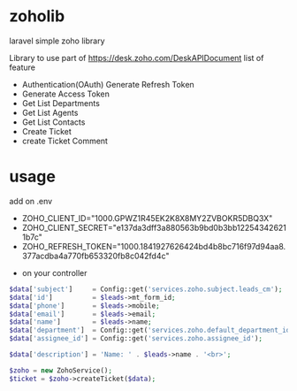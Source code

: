 # zoholib
laravel simple zoho library 

Library to use part of https://desk.zoho.com/DeskAPIDocument list of feature
* Authentication(OAuth) Generate Refresh Token
* Generate Access Token
* Get List Departments
* Get List Agents
* Get List Contacts
* Create Ticket
* create Ticket Comment

# usage
add on .env
- ZOHO_CLIENT_ID="1000.GPWZ1R45EK2K8X8MY2ZVBOKR5DBQ3X"
- ZOHO_CLIENT_SECRET="e137da3dff3a880563b9bd0b3bb122543426211b7c"
- ZOHO_REFRESH_TOKEN="1000.1841927626424bd4b8bc716f97d94aa8.377acdba4a770fb653320fb8c042fd4c"



* on your controller
```php
$data['subject']     = Config::get('services.zoho.subject.leads_cm');
$data['id']          = $leads->mt_form_id;
$data['phone']       = $leads->mobile;
$data['email']       = $leads->email;
$data['name']        = $leads->name;
$data['department']  = Config::get('services.zoho.default_department_id');
$data['assignee_id'] = Config::get('services.zoho.assignee_id');

$data['description'] = 'Name: ' . $leads->name . '<br>';

$zoho = new ZohoService();
$ticket = $zoho->createTicket($data);
```
